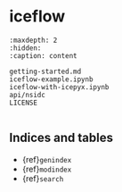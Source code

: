# iceflow

```{toctree}
:maxdepth: 2
:hidden:
:caption: content

getting-started.md
iceflow-example.ipynb
iceflow-with-icepyx.ipynb
api/nsidc
LICENSE
```

```{include} ../README.md

```

## Indices and tables

- {ref}`genindex`
- {ref}`modindex`
- {ref}`search`
